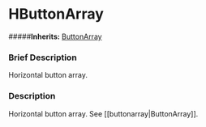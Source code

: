 #  HButtonArray  
#####**Inherits:** [ButtonArray](class_buttonarray)

###  Brief Description  
Horizontal button array.

###  Description  
Horizontal button array. See [[buttonarray|ButtonArray]].

